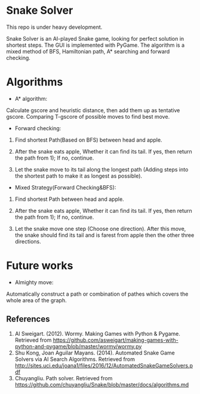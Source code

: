 # Snake Solver

This repo is under heavy development.

Snake Solver is an AI-played Snake game, looking for perfect solution in shortest steps. The GUI is implemented with PyGame. The algorithm is a mixed method of BFS, Hamiltonian path, A* searching and forward checking.

# Algorithms

* A* algorithm: 

Calculate gscore and heuristic distance, then add them up as tentative gscore. Comparing T-gscore of possible moves to find best move.

* Forward checking: 

1) Find shortest Path(Based on BFS) between head and apple.

2) After the snake eats apple, Whether it can find its tail. If yes, then return the path from 1); If no, continue.

3) Let the snake move to its tail along the longest path (Adding steps into the shortest path to make it as longest as possible).

* Mixed Strategy(Forward Checking&BFS): 

1) Find shortest Path between head and apple.

2) After the snake eats apple, Whether it can find its tail. If yes, then return the path from 1); If no, continue.

3) Let the snake move one step (Choose one direction). After this move, the snake should find its tail and is farest from apple then the other three directions.

# Future works

* Almighty move:

Automatically construct a path or combination of pathes which covers the whole area of the graph.

## References
1. Al Sweigart. (2012). Wormy. Making Games with Python & Pygame. Retrieved from https://github.com/asweigart/making-games-with-python-and-pygame/blob/master/wormy/wormy.py
2. Shu Kong, Joan Aguilar Mayans. (2014). Automated Snake Game Solvers via AI Search Algorithms. Retrieved from http://sites.uci.edu/joana1/files/2016/12/AutomatedSnakeGameSolvers.pdf 
3. Chuyangliu. Path solver. Retrieved from https://github.com/chuyangliu/Snake/blob/master/docs/algorithms.md
